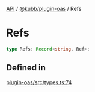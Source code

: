 [API](../../../packages.md) / [@kubb/plugin-oas](../index.md) / Refs

# Refs

```ts
type Refs: Record<string, Ref>;
```

## Defined in

[plugin-oas/src/types.ts:74](https://github.com/kubb-project/kubb/blob/ff80665146ae086e044807d0072fda660e72e1fd/packages/plugin-oas/src/types.ts#L74)
